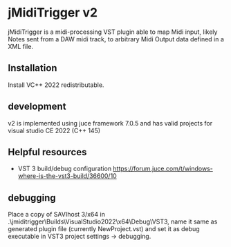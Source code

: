 # jMidiTrigger v2

jMidiTrigger is a midi-processing VST plugin able to map Midi input, likely Notes sent from a DAW midi track, to arbitrary Midi Output data defined in a XML file.

## Installation

Install VC++ 2022 redistributable.

## development

v2 is implemented using juce framework 7.0.5 and has valid projects for visual studio CE 2022 (C++ 145)

## Helpful resources

* VST 3 build/debug configuration https://forum.juce.com/t/windows-where-is-the-vst3-build/36600/10

## debugging

Place a copy of SAVIhost 3/x64 in .\jmiditrigger\Builds\VisualStudio2022\x64\Debug\VST3,
name it same as generated plugin file (currently NewProject.vst) and set it as debug executable in VST3 project settings -> debugging.
